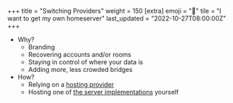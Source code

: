 +++
title = "Switching Providers"
weight = 150
[extra]
emoji = "🏡"
tile = "I want to get my own homeserver"
last_updated = "2022-10-27T08:00:00Z"
+++

* Why?
    * Branding
    * Recovering accounts and/or rooms
    * Staying in control of where your data is
    * Adding more, less crowded bridges
* How?
    * Relying on a [hosting provider](/ecosystem/hosting)
    * Hosting one of [the server implementations](/ecosystem/servers) yourself
